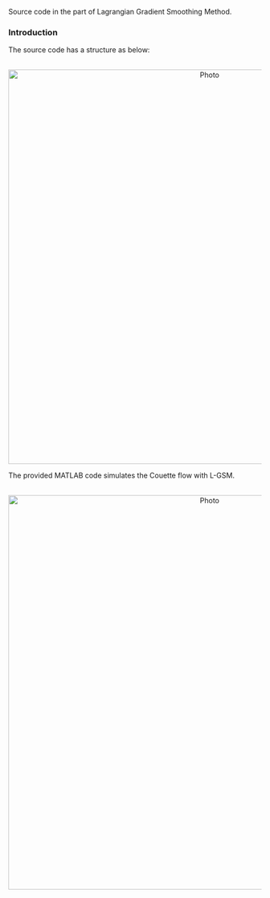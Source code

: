Source code in the part of Lagrangian Gradient Smoothing Method.

### Introduction
The source code has a structure as below: 
<p align="center">
  <img src="https://maozirui.github.io/images/GSM_book_LGSM.png" alt="Photo" style="width: 785px;"/> 
</p>


The provided MATLAB code simulates the Couette flow with L-GSM.
<p align="center">
  <img src="https://maozirui.github.io/images/GSM_book_LGSM.png" alt="Photo" style="width: 785px;"/> 
</p>
